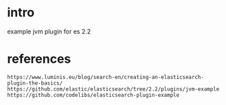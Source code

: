 # intro
example jvm plugin for es 2.2

# references
```
https://www.luminis.eu/blog/search-en/creating-an-elasticsearch-plugin-the-basics/
https://github.com/elastic/elasticsearch/tree/2.2/plugins/jvm-example
https://github.com/codelibs/elasticsearch-plugin-example
```


